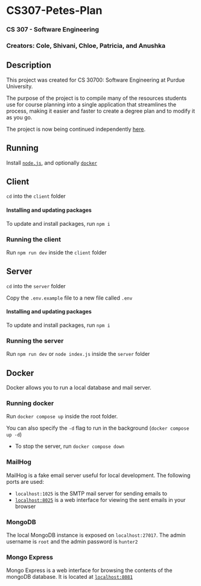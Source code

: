 # CS307-Petes-Plan
### CS 307 - Software Engineering
### Creators: Cole, Shivani, Chloe, Patricia, and Anushka

## Description
This project was created for CS 30700: Software Engineering at Purdue University.

The purpose of the project is to compile many of the resources students use for course planning into a single application that streamlines the process, making it easier and faster to create a degree plan and to modify it as you go.

The project is now being continued independently [here](https://github.com/SnoringDragon/Petes-Plan).

## Running
Install [`node.js`](https://nodejs.org/en/), and optionally [`docker`](https://www.docker.com/)

##  Client
`cd` into the `client` folder

#### Installing and updating packages
To update and install packages, run `npm i`

### Running the client
Run `npm run dev` inside the `client` folder

## Server
`cd` into the `server` folder

Copy the `.env.example` file to a new file called `.env`

#### Installing and updating packages
To update and install packages, run `npm i`

### Running the server
Run `npm run dev` or `node index.js` inside the `server` folder

## Docker
Docker allows you to run a local database and mail server. 
### Running docker
Run `docker compose up` inside the root folder.

You can also specify the `-d` flag to run in the background (`docker compose up -d`)
* To stop the server, run `docker compose down`

### MailHog
MailHog is a fake email server useful for local development. The following ports are used:
* `localhost:1025` is the SMTP mail server for sending emails to
* [`localhost:8025`](http://localhost:8025) is a web interface for viewing the sent emails in your browser

### MongoDB
The local MongoDB instance is exposed on `localhost:27017`. The admin username is `root` and the admin password is `hunter2`

### Mongo Express
Mongo Express is a web interface for browsing the contents of the mongoDB database. It is located at [`localhost:8081`](http://localhost:8081)

